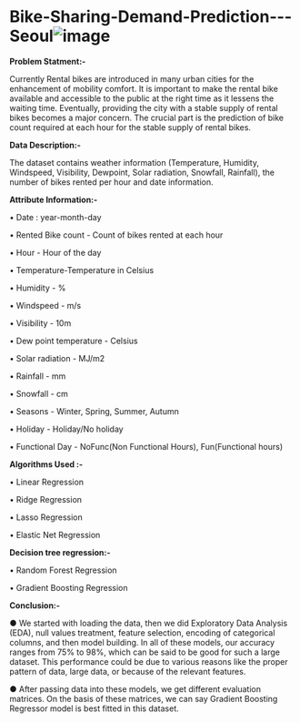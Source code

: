 # Bike-Sharing-Demand-Prediction---Seoul![image](https://user-images.githubusercontent.com/112719599/202780066-cf28f091-187d-4ba3-aef1-e596397ce55a.png)

**Problem Statment:-**

  Currently Rental bikes are introduced in many urban cities for the enhancement of mobility comfort. It is important to make the rental bike available and accessible to the public at the right time as it lessens the waiting time. Eventually, providing the city with a stable supply of rental bikes becomes a major concern. The crucial part is the prediction of bike count required at each hour for the stable supply of rental bikes.
  
  **Data Description:-**
  
  The dataset contains weather information (Temperature, Humidity, Windspeed, Visibility, Dewpoint, Solar radiation, Snowfall, Rainfall), the number of bikes rented per hour and date information.
  
  **Attribute Information:-**
  
  • Date : year-month-day

• Rented Bike count - Count of bikes rented at each hour

• Hour - Hour of the day

• Temperature-Temperature in Celsius

• Humidity - %

• Windspeed - m/s

• Visibility - 10m

• Dew point temperature - Celsius

• Solar radiation - MJ/m2

• Rainfall - mm

• Snowfall - cm

• Seasons - Winter, Spring, Summer, Autumn

• Holiday - Holiday/No holiday

• Functional Day - NoFunc(Non Functional Hours), Fun(Functional hours)

**Algorithms Used :-**

• Linear Regression

• Ridge Regression

• Lasso Regression

• Elastic Net Regression


**Decision tree regression:-**

• Random Forest Regression

• Gradient Boosting Regression

**Conclusion:-**

● We started with loading the data, then we did Exploratory Data Analysis (EDA), null values treatment, feature selection, encoding of categorical columns, and then model building. In all of these models, our accuracy ranges from 75% to 98%, which can be said to be good for such a large dataset. This performance could be due to various reasons like the proper pattern of data, large data, or because of the relevant features.

● After passing data into these models, we get different evaluation matrices. On the basis of these matrices, we can say Gradient Boosting Regressor model is best fitted in this dataset.

